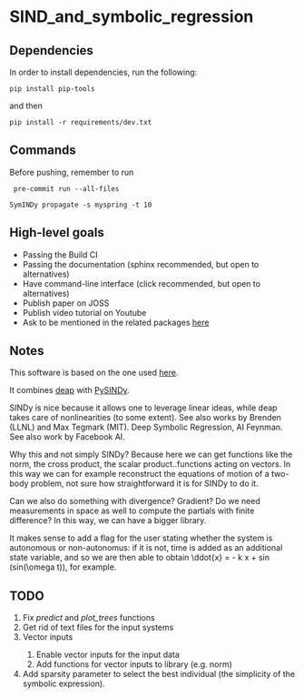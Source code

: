 # SIND_and_symbolic_regression

## Dependencies

In order to install dependencies, run the following:

```commandline
pip install pip-tools
```

and then

```commandline
pip install -r requirements/dev.txt
```

## Commands
Before pushing, remember to run
```commandline
 pre-commit run --all-files
```

```commandline
SymINDy propagate -s myspring -t 10
```

## High-level goals

- Passing the Build CI
- Passing the documentation (sphinx recommended, but open to alternatives)
- Have command-line interface (click recommended, but open to alternatives)
- Publish paper on JOSS
- Publish video tutorial on Youtube
- Ask to be mentioned in the related packages [here](https://github.com/dynamicslab/pysindy)

## Notes

This software is based on the one used [here](https://www.researchgate.net/publication/344475621_Orbital_Anomaly_Reconstruction_Using_Deep_Symbolic_Regression?_sg%5B0%5D=0wBU1i2FuNFv7GrI5tBwlNlsXa1lTJSK3rr_wah32-TZA0DthKdFWvdgDnhpa4j9zw4oxvvYCXRlm-dut4Ex33DScJfQ7oLG-5lmh-vk.qBVh3aGjqIRH7w-Nv8p7oDqT05hMsVnx7MgIomyCJsV_xdfT0YrIb-Tjm2I3-AnyS49FuI-t7qR0m5asIPW71g).

It combines [deap](https://deap.readthedocs.io/en/master/) with [PySINDy](https://pysindy.readthedocs.io/en/latest/).

SINDy is nice because it allows one to leverage linear ideas, while deap takes care of nonlinearities (to some extent).
See also works by Brenden (LLNL) and Max Tegmark (MIT). Deep Symbolic Regression, AI Feynman.
See also work by Facebook AI.

Why this and not simply SINDy? Because here we can get functions like the norm, the cross product, the scalar product..functions acting on vectors. In this way we can for example reconstruct the equations of motion of a two-body problem, not sure how straightforward it is for SINDy to do it.

Can we also do something with divergence? Gradient? Do we need measurements in space as well to compute the partials with finite difference? In this way, we can have a bigger library.

It makes sense to add a flag for the user stating whether the system is autonomous or non-autonomus: if it is not,
time is added as an additional state variable, and so we are then able to obtain \ddot{x} = - k x + sin (sin(\omega t)), for example.

## TODO
<ol>
 <li>Fix <em>predict</em> and <em>plot_trees</em> functions</li>
 <li>Get rid of text files for the input systems</li>
 <li>Vector inputs</li>
  <ol>
   <li>Enable vector inputs for the input data</li>
   <li>Add functions for vector inputs to library (e.g. norm)</li>
 </ol>
 <li>Add sparsity parameter to select the best individual (the simplicity of the symbolic expression).</li>
</ol>
